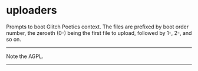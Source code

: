# uploaders

Prompts to boot Glitch Poetics context.  The files are prefixed by boot order number,  the zeroeth (0-) being the first file to upload,  followed by 1-, 2-, and so on.

---

Note the AGPL.

---
